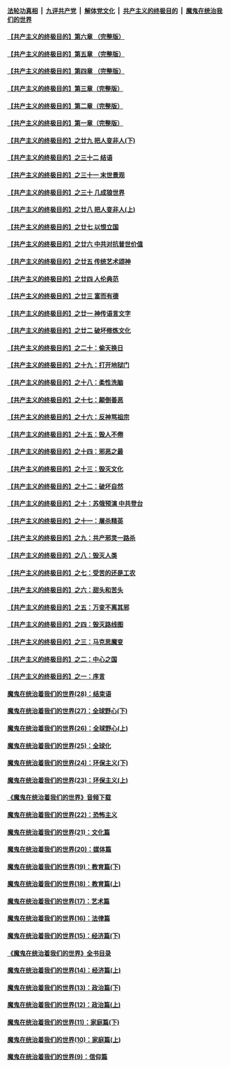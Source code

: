####  [法轮功真相](../../../../basic/blob/master/README.md?t=12110826) &nbsp;|&nbsp; [九评共产党](../../../../9ping.md/blob/master/README.md?t=12110826) &nbsp;|&nbsp; [解体党文化](../../../../jtdwh.md/blob/master/README.md?t=12110826)  &nbsp;|&nbsp; [共产主义的终极目的](../../../../gczydzjmd.md/blob/master/README.md?t=12110826) &nbsp;|&nbsp; [魔鬼在统治我们的世界](../../../../mgztzwmdsj.md/blob/master/README.md?t=12110826) 

#### [【共产主义的终极目的】第六章 （完整版）](../pages/nsc422/n11428913.md?t=12110826) 

#### [【共产主义的终极目的】第五章 （完整版）](../pages/nsc422/n11428912.md?t=12110826) 

#### [【共产主义的终极目的】第四章 （完整版）](../pages/nsc422/n11428907.md?t=12110826) 

#### [【共产主义的终极目的】第三章（完整版）](../pages/nsc422/n11428848.md?t=12110826) 

#### [【共产主义的终极目的】第二章（完整版）](../pages/nsc422/n11428831.md?t=12110826) 

#### [【共产主义的终极目的】第一章（完整版）](../pages/nsc422/n11417651.md?t=12110826) 

#### [【共产主义的终极目的】之廿九 把人变非人(下)](../pages/nsc422/n11344140.md?t=12110826) 

#### [【共产主义的终极目的】之三十二 结语](../pages/nsc422/n11360535.md?t=12110826) 

#### [【共产主义的终极目的】之三十一 末世景观](../pages/nsc422/n11351129.md?t=12110826) 

#### [【共产主义的终极目的】之三十 几成狼世界](../pages/nsc422/n11348280.md?t=12110826) 

#### [【共产主义的终极目的】之廿八 把人变非人(上)](../pages/nsc422/n11340492.md?t=12110826) 

#### [【共产主义的终极目的】之廿七 以恨立国](../pages/nsc422/n11336944.md?t=12110826) 

#### [【共产主义的终极目的】之廿六 中共对抗普世价值](../pages/nsc422/n11324785.md?t=12110826) 

#### [【共产主义的终极目的】之廿五 传统艺术颂神](../pages/nsc422/n11296396.md?t=12110826) 

#### [【共产主义的终极目的】之廿四 人伦典范](../pages/nsc422/n11296397.md?t=12110826) 

#### [【共产主义的终极目的】之廿三 富而有德](../pages/nsc422/n11283598.md?t=12110826) 

#### [【共产主义的终极目的】之廿一 神传语言文字](../pages/nsc422/n11263265.md?t=12110826) 

#### [【共产主义的终极目的】之廿二 破坏修炼文化](../pages/nsc422/n11245728.md?t=12110826) 

#### [【共产主义的终极目的】之二十：偷天换日](../pages/nsc422/n11238846.md?t=12110826) 

#### [【共产主义的终极目的】之十九：打开地狱门](../pages/nsc422/n11206376.md?t=12110826) 

#### [【共产主义的终极目的】之十八：柔性洗脑](../pages/nsc422/n11199994.md?t=12110826) 

#### [【共产主义的终极目的】之十七：颠倒善恶](../pages/nsc422/n11179782.md?t=12110826) 

#### [【共产主义的终极目的】之十六：反神骂祖宗](../pages/nsc422/n11166798.md?t=12110826) 

#### [【共产主义的终极目的】之十五：毁人不倦](../pages/nsc422/n11166792.md?t=12110826) 

#### [【共产主义的终极目的】之十四：邪恶之最](../pages/nsc422/n11150249.md?t=12110826) 

#### [【共产主义的终极目的】之十三：毁灭文化](../pages/nsc422/n11135227.md?t=12110826) 

#### [【共产主义的终极目的】之十二：破坏自然](../pages/nsc422/n11135214.md?t=12110826) 

#### [【共产主义的终极目的】之十：苏俄预演 中共登台](../pages/nsc422/n11118424.md?t=12110826) 

#### [【共产主义的终极目的】之十一：屠杀精英](../pages/nsc422/n11118442.md?t=12110826) 

#### [【共产主义的终极目的】之九：共产邪灵一路杀](../pages/nsc422/n11114139.md?t=12110826) 

#### [【共产主义的终极目的】之八：毁灭人类](../pages/nsc422/n11108503.md?t=12110826) 

#### [【共产主义的终极目的】之七：受苦的还是工农](../pages/nsc422/n11101809.md?t=12110826) 

#### [【共产主义的终极目的】之六：甜头和苦头](../pages/nsc422/n11096971.md?t=12110826) 

#### [【共产主义的终极目的】之五：万变不离其邪](../pages/nsc422/n11091285.md?t=12110826) 

#### [【共产主义的终极目的】之四：毁灭路线图](../pages/nsc422/n11086284.md?t=12110826) 

#### [【共产主义的终极目的】之三：马克思魔变](../pages/nsc422/n11061941.md?t=12110826) 

#### [【共产主义的终极目的】之二：中心之国](../pages/nsc422/n11047728.md?t=12110826) 

#### [【共产主义的终极目的】之一：序言](../pages/nsc422/n11086077.md?t=12110826) 

#### [魔鬼在统治着我们的世界(28)：结束语](../pages/nsc422/n10936246.md?t=12110826) 

#### [魔鬼在统治着我们的世界(27)：全球野心(下)](../pages/nsc422/n10928319.md?t=12110826) 

#### [魔鬼在统治着我们的世界(26)：全球野心(上)](../pages/nsc422/n10900318.md?t=12110826) 

#### [魔鬼在统治着我们的世界(25)：全球化](../pages/nsc422/n10788205.md?t=12110826) 

#### [魔鬼在统治着我们的世界(24)：环保主义(下)](../pages/nsc422/n10695307.md?t=12110826) 

#### [魔鬼在统治着我们的世界(23)：环保主义(上)](../pages/nsc422/n10688613.md?t=12110826) 

#### [《魔鬼在统治着我们的世界》音频下载](../pages/nsc422/n10635553.md?t=12110826) 

#### [魔鬼在统治着我们的世界(22)：恐怖主义](../pages/nsc422/n10614727.md?t=12110826) 

#### [魔鬼在统治着我们的世界(21)：文化篇](../pages/nsc422/n10597706.md?t=12110826) 

#### [魔鬼在统治着我们的世界(20)：媒体篇](../pages/nsc422/n10586579.md?t=12110826) 

#### [魔鬼在统治着我们的世界(19)：教育篇(下)](../pages/nsc422/n10564808.md?t=12110826) 

#### [魔鬼在统治着我们的世界(18)：教育篇(上)](../pages/nsc422/n10526970.md?t=12110826) 

#### [魔鬼在统治着我们的世界(17)：艺术篇](../pages/nsc422/n10499093.md?t=12110826) 

#### [魔鬼在统治着我们的世界(16)：法律篇](../pages/nsc422/n10485969.md?t=12110826) 

#### [魔鬼在统治着我们的世界(15)：经济篇(下)](../pages/nsc422/n10469975.md?t=12110826) 

#### [《魔鬼在统治着我们的世界》全书目录](../pages/nsc422/n10464261.md?t=12110826) 

#### [魔鬼在统治着我们的世界(14)：经济篇(上)](../pages/nsc422/n10457370.md?t=12110826) 

#### [魔鬼在统治着我们的世界(13)：政治篇(下)](../pages/nsc422/n10448270.md?t=12110826) 

#### [魔鬼在统治着我们的世界(12)：政治篇(上)](../pages/nsc422/n10444576.md?t=12110826) 

#### [魔鬼在统治着我们的世界(11)：家庭篇(下)](../pages/nsc422/n10440961.md?t=12110826) 

#### [魔鬼在统治着我们的世界(10)：家庭篇(上)](../pages/nsc422/n10435448.md?t=12110826) 

#### [魔鬼在统治着我们的世界(9)：信仰篇](../pages/nsc422/n10432159.md?t=12110826) 

